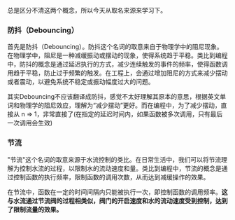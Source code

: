 总是区分不清这两个概念，所以今天从取名来源来学习下。

### 防抖（Debouncing）

首先是防抖（Debouncing）。防抖这个名词的取意来自于物理学中的阻尼现象。在物理学中，阻尼是一种减缓振动或摆动的现象，使得系统趋于平稳。类比到编程中，防抖的概念是通过延迟执行的方式，减少连续触发的事件的频率，使得函数调用趋于平稳，防止过于频繁的触发。在工程上，会通过增加阻尼的方式来减少摆动或者震动，以避免系统不稳定或振动幅度过大的问题。

其实Debouncing不应该翻译成防抖，感觉不太好理解其原本的意思，根据英文单词和物理学的阻尼效应，理解为“减少摆动”更好。而在编程中，为了减少摆动，直接从 n => 1，非常直接了(在指定的延迟时间内，如果函数被多次调用，只有最后一次调用会生效)

### 节流

"节流"这个名词的取意来源于水流控制的类比。在日常生活中，我们可以将节流理解为控制水流的过程，以限制水的流动速度和量。类比到编程中，节流的概念是通过控制函数的执行频率，限制函数的调用次数，从而达到减缓操作的效果。

在节流中，函数在一定的时间间隔内只能被执行一次，即控制函数的调用频率。**这与水流通过节流阀的过程相类似，阀门的开启速度和水的流动速度受到控制，达到了限制流量的效果。**
